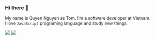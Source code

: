 ### Hi there 👋

My name is Quyen Nguyen as Tom. I'm a software developer at Vietnam. <br />
I love `JavaScript` programing language and study new things.

<a href="https://twitter.com/quien_dev" target="blank"><img src="https://img.shields.io/twitter/url?label=Twitter&logo=Twitter&style=social&url=https%3A%2F%2Ftwitter.com%2Fquien_dev" /></a> <a href="https://www.linkedin.com/in/imtomq/" target="blank"> <img src="https://img.shields.io/badge/-LinkedIn-0e76a8?style=plastic&logo=linkedIn"> </a>
